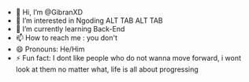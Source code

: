 - 👋 Hi, I’m @GibranXD
- 👀 I’m interested in Ngoding ALT TAB ALT TAB
- 🌱 I’m currently learning Back-End
- 📫 How to reach me : you don't
- 😄 Pronouns: He/Him
- ⚡ Fun fact: I dont like people who do not wanna move forward, i wont look at them no matter what, life is all about progressing

<!---
GibranXD/GibranXD is a ✨ special ✨ repository because its `README.md` (this file) appears on your GitHub profile.
You can click the Preview link to take a look at your changes.
--->
